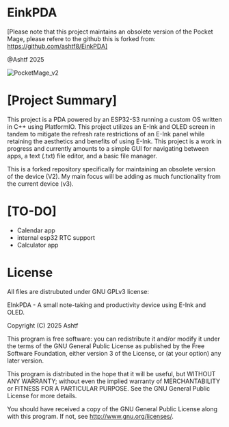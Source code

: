 # EinkPDA
[Please note that this project maintains an obsolete version of the Pocket Mage, please refere to the github this
is forked from: https://github.com/ashtf8/EinkPDA]


@Ashtf 2025


![PocketMage_v2](https://github.com/user-attachments/assets/bd0845f8-1e87-4671-abfb-bb38dd1d34f6)

# [Project Summary]
  This project is a PDA powered by an ESP32-S3 running a custom OS written in C++ using PlatformIO. This project utilizes an E-Ink and OLED screen in tandem to mitigate the refresh rate restrictions of an E-Ink panel while retaining the aesthetics and benefits of using E-Ink. This project is a work in progress and currently amounts to a simple GUI for navigating between apps, a text (.txt) file editor, and a basic file manager.

  This is a forked repository specifically for maintaining an obsolete version of the device (V2). My main focus will be adding as much functionality from the current device (v3).

# [TO-DO]
- Calendar app
- internal esp32 RTC support
- Calculator app

# License
All files are distrubuted under GNU GPLv3 license:

EInkPDA - A small note-taking and productivity device using E-Ink and OLED.

Copyright (C) 2025 Ashtf

This program is free software: you can redistribute it and/or modify
it under the terms of the GNU General Public License as published by
the Free Software Foundation, either version 3 of the License, or
(at your option) any later version.


This program is distributed in the hope that it will be useful,
but WITHOUT ANY WARRANTY; without even the implied warranty of
MERCHANTABILITY or FITNESS FOR A PARTICULAR PURPOSE.  See the
GNU General Public License for more details.


You should have received a copy of the GNU General Public License
along with this program.  If not, see <http://www.gnu.org/licenses/>.
